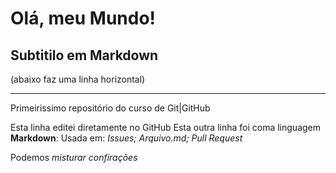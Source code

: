 # Olá, meu Mundo!
## Subtitilo em Markdown 

(abaixo faz uma linha horizontal)
***

Primeirissimo repositório do curso de Git|GitHub

Esta linha editei diretamente no GitHub
Esta outra linha foi coma  linguagem **Markdown**:
Usada em: _Issues; Arquivo.md; Pull Request_

Podemos _*misturar confirações*_
